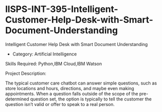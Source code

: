 # llSPS-INT-395-Intelligent-Customer-Help-Desk-with-Smart-Document-Understanding
Intelligent Customer Help Desk with Smart Document Understanding

- Category: Artificial Intelligence

Skills Required:
Python,IBM Cloud,IBM Watson

Project Description:

The typical customer care chatbot can answer simple questions, such as store locations and hours, directions, and maybe even making appointments. When a question falls outside of the scope of the pre-determined question set, the option is typically to tell the customer the question isn’t valid or offer to speak to a real person.
